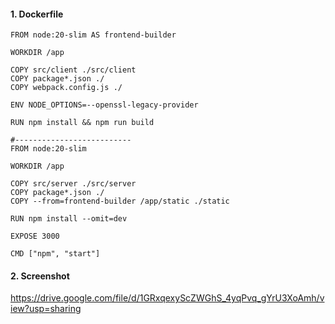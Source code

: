 #### 1. Dockerfile
```
FROM node:20-slim AS frontend-builder

WORKDIR /app

COPY src/client ./src/client
COPY package*.json ./
COPY webpack.config.js ./

ENV NODE_OPTIONS=--openssl-legacy-provider

RUN npm install && npm run build

#--------------------------  
FROM node:20-slim

WORKDIR /app

COPY src/server ./src/server
COPY package*.json ./
COPY --from=frontend-builder /app/static ./static

RUN npm install --omit=dev

EXPOSE 3000

CMD ["npm", "start"]
```

#### 2. Screenshot
https://drive.google.com/file/d/1GRxqexyScZWGhS_4yqPvq_gYrU3XoAmh/view?usp=sharing